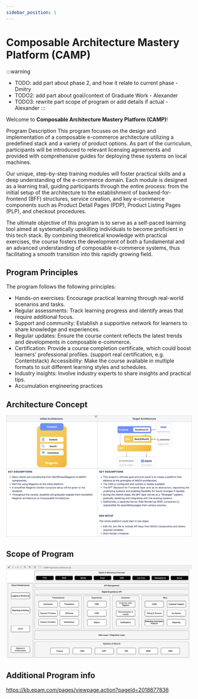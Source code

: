 ```yaml
---
sidebar_position: 1
---
```


# Composable Architecture Mastery Platform (CAMP)

:::warning
- TODO: add part about phase 2, and how it relate to current phase - Dmitry
- TODO2: add part about goal/context of Graduate Work - Alexander
- TODO3: rewrite part scope of program or add details if actual - Alexander
:::


Welcome to **Composable Architecture Mastery Platform (CAMP)**!

Program Description
This program focuses on the design and implementation of a composable e-commerce architecture utilizing a predefined stack and a variety of product options. As part of the curriculum, participants will be introduced to relevant licensing agreements and provided with comprehensive guides for deploying these systems on local machines.

Our unique, step-by-step training modules will foster practical skills and a deep understanding of the e-commerce domain. Each module is designed as a learning trail, guiding participants through the entire process: from the initial setup of the architecture to the establishment of backend-for-frontend (BFF) structures, service creation, and key e-commerce components such as Product Detail Pages (PDP), Product Listing Pages (PLP), and checkout procedures.

The ultimate objective of this program is to serve as a self-paced learning tool aimed at systematically upskilling individuals to become proficient in this tech stack. By combining theoretical knowledge with practical exercises, the course fosters the development of both a fundamental and an advanced understanding of composable e-commerce systems, thus facilitating a smooth transition into this rapidly growing field.

## Program Principles

The program follows the following principles:
- Hands-on exercises: Encourage practical learning through real-world scenarios and tasks.
- Regular assessments: Track learning progress and identify areas that require additional focus.
- Support and community: Establish a supportive network for learners to share knowledge and experiences.
- Regular updates: Ensure the course content reflects the latest trends and developments in composable e-commerce.
- Certification: Provide a course completion certificate, which could boost learners' professional profiles. (support real certification, e.g. Contentstack)
Accessibility: Make the course available in multiple formats to suit different learning styles and schedules.
- Industry insights: Involve industry experts to share insights and practical tips.
- Accumulation engineering practices

## Architecture Concept

![architecture-concept.png](assets/architecture-concept.png)


## Scope of Program

![program-scope.png](assets/program-scope.png)


## Additional Program info

https://kb.epam.com/pages/viewpage.action?pageId=2018877836